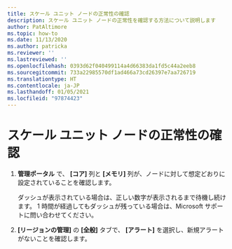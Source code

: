 ```yaml
---
title: スケール ユニット ノードの正常性の確認
description: スケール ユニット ノードの正常性を確認する方法について説明します
author: PatAltimore
ms.topic: how-to
ms.date: 11/13/2020
ms.author: patricka
ms.reviewer: ''
ms.lastreviewed: ''
ms.openlocfilehash: 0393d62f040499114a4d66383da1fd5c44a2eeb8
ms.sourcegitcommit: 733a22985570df1ad466a73cd26397e7aa726719
ms.translationtype: HT
ms.contentlocale: ja-JP
ms.lasthandoff: 01/05/2021
ms.locfileid: "97874423"
---
```

# <a name="verifying-scale-unit-node-health"></a>スケール ユニット ノードの正常性の確認

1.  **管理ポータル** で、 **[コア]** 列と **[メモリ]** 列が、ノードに対して想定どおりに設定されていることを確認します。
    
    ダッシュが表示されている場合は、正しい数字が表示されるまで待機し続けます。 1 時間が経過してもダッシュが残っている場合は、Microsoft サポートに問い合わせてください。
    
2.  **[リージョンの管理]** の **[全般]** タブで、 **[アラート]** を選択し、新規アラートがないことを確認します。
    
